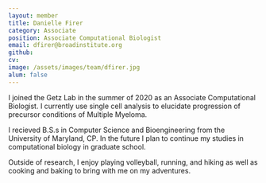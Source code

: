 ```yaml
---
layout: member
title: Danielle Firer
category: Associate
position: Associate Computational Biologist
email: dfirer@broadinstitute.org
github: 
cv:
image: /assets/images/team/dfirer.jpg
alum: false
---
```


I joined the Getz Lab in the summer of 2020 as an Associate Computational Biologist. I currently use single cell analysis to elucidate progression of precursor conditions of Multiple Myeloma.

I recieved B.S.s in Computer Science and Bioengineering from the University of Maryland, CP. In the future I plan to continue my studies in computational biology in graduate school.

Outside of research, I enjoy playing volleyball, running, and hiking as well as cooking and baking to bring with me on my adventures.
